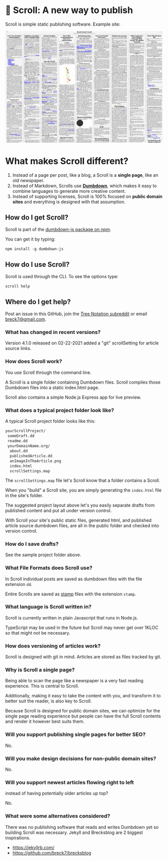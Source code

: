 # 📜 Scroll: A new way to publish

Scroll is simple static publishing software. Example site:

<a href="https://breckyunits.com/"><img src="screenshot.png"
/></a>

# What makes Scroll different?

1. Instead of a page per post, like a blog, a Scroll is a
   **single page**, like an old newspaper.
2. Instead of Markdown, Scrolls use <a
   href="https://github.com/treenotation/dumbdown">**Dumbdown**</a>,
   which makes it easy to combine languages to generate more
   creative content.
3. Instead of supporting licenses, Scroll is 100% focused on
   **public domain sites** and everything is
   designed with that assumption.

## How do I get Scroll?

Scroll is part of the <a href="https://www.npmjs.com/package/dumbdown-js"> dumbdown-js package on npm</a>.

You can get it by typing:

```
npm install -g dumbdown-js
```

## How do I use Scroll?

Scroll is used through the CLI. To see the options type:

```
scroll help
```

## Where do I get help?

Post an issue in this GitHub, join the <a href="https://www.reddit.com/r/treenotation/">Tree Notation subreddit</a> or email breck7@gmail.com.

### What has changed in recent versions?

Version 4.1.0 released on 02-22-2021
 added a "git" scrollSetting for article source links.

### How does Scroll work?

You use Scroll through the command line.

A Scroll is a single folder containing Dumbdown files.
Scroll compiles those Dumbdown files into a static
index.html page.

Scroll also contains a simple Node.js Express app for live
preview.

### What does a typical project folder look like?

A typical Scroll project folder looks like this:

```
yourScrollProject/
 someDraft.dd
 readme.dd
 yourDomainName.org/
  about.dd
  publishedArticle.dd
  anImageInTheArticle.png
  index.html
  scrollSettings.map
```

The `scrollSettings.map` file let's Scroll know that
a folder contains a Scroll.

When you "build" a Scroll site, you are simply generating
the `index.html` file in the site's folder.

The suggested project layout above let's you easily
separate drafts from published content and put all
under version control.

With Scroll your site's public static files, generated html,
and published article source dumbdown files, are all in the
public folder and checked into version control.

### How do I save drafts?

See the sample project folder above.

### What File Formats does Scroll use?

In Scroll individual posts are saved as dumbdown files with the
file extension `dd`.

Entire Scrolls are saved as [stamp](https://jtree.treenotation.org/designer/#standard%20stamp)
files with the extension `stamp`.

### What language is Scroll written in?

Scroll is currently written in plain Javascript that
runs in Node.js.

TypeScript may be used in the future but Scroll may
never get over 1KLOC so that might not be necessary.

### How does versioning of articles work?

Scroll is designed with git in mind. Articles are stored as
files tracked by git.

### Why is Scroll a single page?

Being able to scan the page like a newspaper is a
very fast reading experience. This is central to Scroll.

Additionally, making it easy to take the content with
you, and transform it to better suit the reader, is
also key to Scroll.

Because Scroll is designed for public domain sites,
we can optimize for the single page reading experience
but people can have the full Scroll contents and render
it however best suits them.

### Will you support publishing single pages for better SEO?

No.

### Will you make design decisions for non-public domain sites?

No.

### Will you support newest articles flowing right to left
instead of having potentially older articles up top?

No.

### What were some alternatives considered?

There was no publishing software that reads and writes Dumbdown yet
so building Scroll was necessary. Jekyll and Brecksblog are 2 biggest
inspirations.

- https://jekyllrb.com/
- https://github.com/breck7/brecksblog
